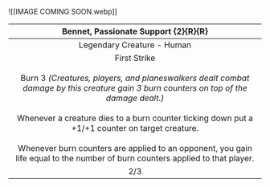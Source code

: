 ![[IMAGE COMING SOON.webp]]

|                                                                                                                                                                                      Bennet, Passionate Support {2}{R}{R}                                                                                                                                                                                      |
|:--------------------------------------------------------------------------------------------------------------------------------------------------------------------------------------------------------------------------------------------------------------------------------------------------------------------------------------------------------------------------------------------------------------:|
|                                                                                                                                                                                           Legendary Creature - Human                                                                                                                                                                                           |
| First Strike <br> <br> Burn 3 *(Creatures, players, and planeswalkers dealt combat damage by this creature gain 3 burn counters on top of the damage dealt.)*<br> <br> Whenever a creature dies to a burn counter ticking down put a +1/+1 counter on target creature. <br> <br> Whenever burn counters are applied to an opponent, you gain life equal to the number of burn counters applied to that player. |
|                                                                                                                                                                                                      2/3                                                                                                                                                                                                       |
